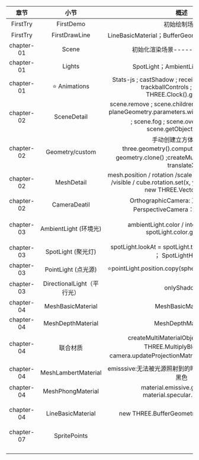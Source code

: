 |    章节    |            小节            |                             概述                             |                  ps                  |
| :--------: | :------------------------: | :----------------------------------------------------------: | :----------------------------------: |
|  FirstTry  |         FirstDemo          |                         初始绘制场景                         |                                      |
|  FirstTry  |       FirstDrawLine        |      LineBasicMaterial；BufferGeometry.setFromPoints；       |                                      |
| chapter-01 |           Scene            |               初始化渲染场景-----AxesHelper；                |                                      |
| chapter-01 |           Lights           |               SpotLight；AmbientLight；Vector2               |                                      |
| chapter-01 |     :star: Animations      | Stats-js ;   castShadow ;   receiveShadow ;  dat.GUI ;   trackballControls ;   onResize ; THREE.Clock().getDelta() |                                      |
| chapter-02 |        SceneDetail         | scene.remove ;   scene.children.length ;   cube.name ;    planeGeometry.parameters.width ; scene.traverse :star:  ;    scene.fog ;   scene.overrideMaterial;   scene.getObjectByName |                                      |
| chapter-02 |      Geometry/custom       | 手动创建立方体：new three.geometry().computeFaceNormals ； geometry.clone() ;createMultiMaterialObject ； translateX |        Three.face3(125+弃用)         |
| chapter-02 |         MeshDetail         | mesh.position / rotation /scale /translateX /translateY /visible / cube.rotation.set(x, y, z) =cube.rotation = new THREE.Vector3(x,y,z) |                                      |
| chapter-02 |        CameraDeatil        | OrthographicCamera: 正交投影相机；PerspectiveCamera：透视投影相机 |                                      |
| chapter-03 |   AmbientLight (环境光)    | ambientLight.color / intensity / visible ; spotLight.color.getStyle() |  CubeGeometry(弃用) =>> BoxGeometry  |
| chapter-03 |     SpotLight (聚光灯)     | spotLight.lookAt = spotLight.target ; CameraHelper ； SpotLightHelper; |             可以产生阴影             |
| chapter-03 |    PointLight (点光源)     |     ⭐pointLight.position.copy(sphereLightMesh.position)      |             可以产生阴影             |
| chapter-03 | DirectionalLight（平行光） |                          onlyShadow                          |             可以产生阴影             |
| chapter-04 |     MeshBasicMaterial      |                      MeshBasicMaterial                       |                                      |
| chapter-04 |     MeshDepthMaterial      |                      MeshDepthMaterial                       |                                      |
| chapter-04 |          联合材质          | createMultiMaterialObject ； blending: THREE.MultiplyBlending ；camera.updateProjectionMatrix():star:相机更新需要调用 |                                      |
| chapter-04 |    MeshLambertMaterial     |    emisssive:无法被光源照射到的暗处显示的颜色，默认为黑色    |                 感光                 |
| chapter-04 |     MeshPhongMaterial      | material.emissive.getStyle()  ;  material.specular.getStyle() |                                      |
| chapter-04 |     LineBasicMaterial      |           new THREE.BufferGeometry().setFromPoints           | Geometry(126+弃用)改为BufferGeometry |
| chapter-07 |        SpritePoints        |                                                              |                                      |
|            |                            |                                                              |                                      |
|            |                            |                                                              |                                      |
|            |                            |                                                              |                                      |
|            |                            |                                                              |                                      |


